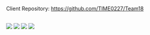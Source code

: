 Client Repository: https://github.com/TIME0227/Team18
<br><br>

<img src="https://img.shields.io/badge/node.js-6DA55F?style=for-the-badge&logo=node.js&logoColor=white"/></a>
<img src="https://img.shields.io/badge/Vercel-000000?style=for-the-badge&logo=vercel&logoColor=white"/></a>
<img src="https://img.shields.io/badge/OpenAI%20API-eee?style=for-the-badge&logo=openai&logoColor=412991"/></a>
<img src="https://img.shields.io/badge/Unity-100000?style=for-the-badge&logo=unity&logoColor=white"/></a>
